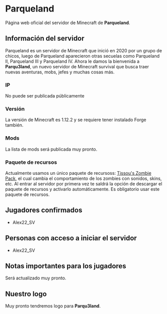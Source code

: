 # Parqueland
Página web oficial del servidor de Minecraft de **Parqueland**.

## Información del servidor
Parqueland es un servidor de Minecraft que inició en 2020 por un grupo de chicos, luego de Parqueland aparecieron otras secuelas como Parqueland II, Parqueland III y Parqueland IV. Ahora le damos la bienvenida a **Parqu3land**, un nuevo servidor de Minecraft survival que busca traer nuevas aventuras, mobs, jefes y muchas cosas más.
### IP
No puede ser publicada públicamente
### Versión
La versión de Minecraft es 1.12.2 y se requiere tener instalado Forge también.
### Mods
La lista de mods será publicada muy pronto.
### Paquete de recursos
Actualmente usamos un único paquete de recursoss: [Tissou's Zombie Pack](https://www.curseforge.com/minecraft/texture-packs/tissous-zombie-pack-optifine-1-7x-1-16), el cual cambia el comportamiento de los zombies con sonidos, skins, etc.
Al entrar al servidor por primera vez te saldrá la opción de descargar el paquete de recursos y activarlo automáticamente. Es obligatorio usar este paquete de recursos.
## Jugadores confirmados
- Alex22_SV

## Personas con acceso a iniciar el servidor
- Alex22_SV

## Notas importantes para los jugadores
Será actualizado muy pronto.

## Nuestro logo
Muy pronto tendremos logo para **Parqu3land**.
